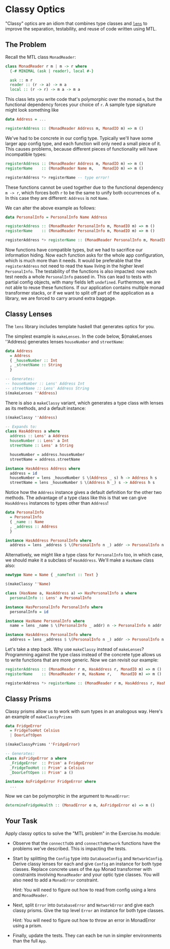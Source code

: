 # Classy Optics

"Classy" optics are an idiom that combines type classes and
[`lens`](https://hackage.haskell.org/package/lens) to improve the separation,
testability, and reuse of code written using MTL.

## The Problem

Recall the MTL class `MonadReader`:

```haskell
class MonadReader r m | m -> r where
  {-# MINIMAL (ask | reader), local #-}

  ask :: m r
  reader :: (r -> a) -> m a
  local :: (r -> r) -> m a -> m a
```

This class lets you write code that's polymorphic over the monad `m`, but the
functional dependency forces your choice of `r`. A sample type signature might
look something like

```haskell
data Address = ...

registerAddress :: (MonadReader Address m, MonadIO m) => m ()
```

We've had to be concrete in our config type. Typically we'll have some larger
app config type, and each function will only need a small piece of it. This
causes problems, because different pieces of functionality will have
incompatible types:

```haskell
registerAddress :: (MonadReader Address m, MonadIO m) => m ()
registerName    :: (MonadReader Name m,    MonadIO m) => m ()

registerAddress *> registerName -- type error!
```

These functions cannot be used together due to the functional dependency
`m -> r`, which forces both `r` to be the same to unify both occurrences of
`m`. In this case they are different: `Address` is not `Name`.

We can alter the above example as follows:

```haskell
data PersonalInfo = PersonalInfo Name Address

registerAddress :: (MonadReader PersonalInfo m, MonadIO m) => m ()
registerName    :: (MonadReader PersonalInfo m, MonadIO m) => m ()

registerAddress *> registerName :: (MonadReader PersonalInfo m, MonadIO m) => m ()
```

Now functions have compatible types, but we had to sacrifice our
information hiding. Now each function asks for the whole app configuration,
which is much more than it needs. It would be preferable that the
`registerAddress` not need to read the `Name` living in the higher level
`PersonalInfo`. The testability of the functions is also impacted: now each
test needs a whole `PersonalInfo` passed in. This can lead to tests with
partial config objects, with many fields left `undefined`. Furthermore, we are
not able to reuse these functions. If our application contains multiple monad
transformer stacks, or if we want to split off part of the application as a
library, we are forced to carry around extra baggage.

## Classy Lenses

The `lens` library includes template haskell that generates optics for you.

The simplest example is `makeLenses`. In the code below, $(makeLenses ''Address)
generates lenses `houseNumber` and `streetName`:

```haskell
data Address
  = Address
  { _houseNumber :: Int
  , _streetName :: String
  }

-- Generates:
-- houseNumber :: Lens' Address Int
-- streetName :: Lens' Address String
$(makeLenses ''Address)
```

There is also a `makeClassy` variant, which generates a type class with lenses
as its methods, and a default instance:

```haskell
$(makeClassy ''Address)

-- Expands to:
class HasAddress a where
  address :: Lens' a Address
  houseNumber :: Lens' a Int
  streetName :: Lens' a String

  houseNumber = address.houseNumber
  streetName = address.streetName

instance HasAddress Address where
  address = id
  houseNumber = lens _houseNumber $ \(Address _ s) h -> Address h s
  streetName = lens _houseNumber $ \(Address h _) s -> Address h s
```

Notice how the `Address` instance gives a default definition for the other
two methods. The advantage of a type class like this is that we can give
`HasAddress` instances to types other than `Address`!

```haskell
data PersonalInfo
  = PersonalInfo
  { _name :: Name
  , _address :: Address
  }

instance HasAddress PersonalInfo where
  address = lens _address $ \(PersonalInfo n _) addr -> PersonalInfo n addr
```

Alternatively, we might like a type class for `PersonalInfo` too, in which case,
we should make it a subclass of `HasAddress`. We'll make a `HasName` class also:

```haskell
newtype Name = Name { _nameText :: Text }

$(makeClassy ''Name)

class (HasName a, HasAddress a) => HasPersonalInfo a where
  personalInfo :: Lens' a PersonalInfo

instance HasPersonalInfo PersonalInfo where
  personalInfo = id

instance HasName PersonalInfo where
  name = lens _name $ \(PersonalInfo _ addr) n -> PersonalInfo n addr

instance HasAddress PersonalInfo where
  address = lens _address $ \(PersonalInfo n _) addr -> PersonalInfo n addr
```

Let's take a step back. Why use `makeClassy` instead of `makeLenses`?
Programming against the type class instead of the concrete type allows us to
write functions that are more generic. Now we can revisit our example:

```haskell
registerAddress :: (MonadReader r m, HasAddress r, MonadIO m) => m ()
registerName    :: (MonadReader r m, HasName r,    MonadIO m) => m ()

registerAddress *> registerName :: (MonadReader r m, HasAddress r, HasName r, MonadIO m) => m ()
```

## Classy Prisms

Classy prisms allow us to work with sum types in an analogous way. Here's an
example of `makeClassyPrisms`

```haskell
data FridgeError
  = FridgeTooHot Celsius
  | DoorLeftOpen

$(makeClassyPrisms ''FridgeError)

-- Generates:
class AsFridgeError a where
  _FridgeError  :: Prism' a FridgeError
  _FridgeTooHot :: Prism' a Celsius
  _DoorLeftOpen :: Prism' a ()

instance AsFridgeError FridgeError where
  ...
```

Now we can be polymorphic in the argument to `MonadError`:

```haskell
determineFridgeHealth :: (MonadError e m, AsFridgeError e) => m ()
```

## Your Task

Apply classy optics to solve the "MTL problem" in the Exercise.hs module:

* Observe that the `connectToDb` and `connectToNetwork` functions have the
  problems we've described. This is impacting the tests.

* Start by splitting the `Config` type into `DatabaseConfig` and
  `NetworkConfig`. Derive classy lenses for each and give `Config` an instance
  for both type classes. Replace concrete uses of the `App` Monad transformer
  with constraints involving `MonadReader` and your optic type classes. You
  will also need to add a `MonadError` constraint.

  Hint: You will need to figure out how to read from config using a lens and
  `MonadReader`.

* Next, split `Error` into `DatabaseError` and `NetworkError` and give each
  classy prisms. Give the top level `Error` an instance for both type classes.

  Hint: You will need to figure out how to throw an error in MonadError using a
  prism.

* Finally, update the tests. They can each be run in simpler environments than
  the full `App`.
